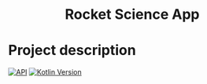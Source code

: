 <h1 align="center">Rocket Science App</h1>

# Project description
[![API](https://img.shields.io/badge/API-21%2B-brightgreen.svg?style=flat)](https://android-arsenal.com/api?level=21)
[![Kotlin Version](https://img.shields.io/badge/Kotlin-1.4.32-blue.svg)](https://kotlinlang.org)
